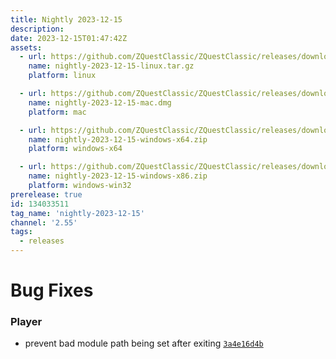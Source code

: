 ```yaml
---
title: Nightly 2023-12-15
description: 
date: 2023-12-15T01:47:42Z
assets: 
  - url: https://github.com/ZQuestClassic/ZQuestClassic/releases/download/nightly-2023-12-15/nightly-2023-12-15-linux.tar.gz
    name: nightly-2023-12-15-linux.tar.gz
    platform: linux

  - url: https://github.com/ZQuestClassic/ZQuestClassic/releases/download/nightly-2023-12-15/nightly-2023-12-15-mac.dmg
    name: nightly-2023-12-15-mac.dmg
    platform: mac

  - url: https://github.com/ZQuestClassic/ZQuestClassic/releases/download/nightly-2023-12-15/nightly-2023-12-15-windows-x64.zip
    name: nightly-2023-12-15-windows-x64.zip
    platform: windows-x64

  - url: https://github.com/ZQuestClassic/ZQuestClassic/releases/download/nightly-2023-12-15/nightly-2023-12-15-windows-x86.zip
    name: nightly-2023-12-15-windows-x86.zip
    platform: windows-win32
prerelease: true
id: 134033511
tag_name: 'nightly-2023-12-15'
channel: '2.55'
tags:
  - releases
---
```




# Bug Fixes

### Player

- prevent bad module path being set after exiting [`3a4e16d4b`](https://github.com/ZQuestClassic/ZQuestClassic/commit/3a4e16d4b71d498f819c824c20658696a1721b12)


